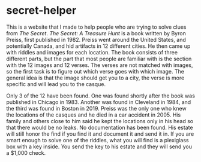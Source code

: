 # secret-helper

This is a website that I made to help people who are trying to solve clues from _The Secret_. _The Secret: A Treasure Hunt_ is a book written by Byron Preiss, first published in 1982. Preiss went around the United States, and potentially Canada, and hid artifacts in 12 different cities. He then came up with riddles and images for each location. The book consists of three different parts, but the part that most people are familiar with is the section with the 12 images and 12 verses. The verses are not matched with images, so the first task is to figure out which verse goes with which image. The general idea is that the image should get you to a city, the verse is more specific and will lead you to the casque. 

Only 3 of the 12 have been found. One was found shortly after the book was published in Chicago in 1983. Another was found in Cleveland in 1984, and the third was found in Boston in 2019. Preiss was the only one who knew the locations of the casques and he died in a car accident in 2005. His family and others close to him said he kept the locations only in his head so that there would be no leaks. No documentation has been found. His estate will still honor the find if you find it and document it and send it in. If you are smart enough to solve one of the riddles, what you will find is a plexiglass box with a key inside. You send the key to his estate and they will send you a $1,000 check. 
